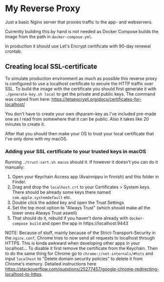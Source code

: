 # My Reverse Proxy

Just a basic Nginx server that proxies traffic to the app- and webservers.

Currently building this by hand is not needed as Docker Compose builds the image from the path in `docker-compose.yml`.

In production it should use Let's Encrypt certificate with 90-day renewal crontab.

## Creating local SSL-certificate

To simulate production environment as much as possible this reverse proxy is configured to use a localhost certificate to secure the HTTP traffic over SSL. To build the image with the certificate you should first generate it with `./generate-key.sh local` to get the private and public keys. The command was copied from here: https://letsencrypt.org/docs/certificates-for-localhost/

You don't have to create your own dhparam-key as I've included pre-made one as I read from somewhere that it can be public. Also it takes like 20 minutes to create it.

After that you should then make your OS to trust your local certificate that I've only done with my macOS.

### Adding your SSL certificate to your trusted keys in macOS

Running `./trust-cert.sh macos` should it. If however it doesn't you can do it manually:

1) Open your Keychain Access app (Avainnippu in finnish) and this folder in Finder.
2) Drag and drop the `localhost.crt` to your Certificates > System keys. There should be already some keys there named `com.apple.systemdefault` etc.
3) Double click the added key and open the Trust Settings
4) Set the top most option to "Always Trust" (which should make all the lower ones Always Trust aswell)
5) That should do it, rebuild if you haven't done already with `docker-compose build` and open the app in https://localhost:9443

NOTE: Because of stuff, mainly because of the Strict-Transport-Security in the `nginx.conf`, Chrome tries to now send all requests to localhost through HTTPS. This is kinda awkward when developing other apps in your localhost... To disable it first remove the certificate from the Keychain. Then to do the same thing for Chrome go to `chrome://net-internals/#hsts` and input `localhost` to "Delete domain security policies" to delete it from Chrome's memory. Detailed instructions here https://stackoverflow.com/questions/25277457/google-chrome-redirecting-localhost-to-https.